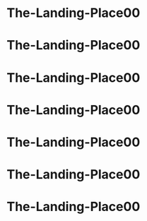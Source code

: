 # The-Landing-Place00
# The-Landing-Place00
# The-Landing-Place00
# The-Landing-Place00
# The-Landing-Place00
# The-Landing-Place00
# The-Landing-Place00
